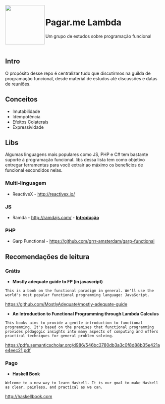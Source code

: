<img src="https://vignette1.wikia.nocookie.net/half-life/images/d/dc/Lambda_logo.svg/revision/latest?cb=20100327174546&path-prefix=en" width="127px" height="127px" align="left"/>

# Pagar.me Lambda

Um grupo de estudos sobre programação funcional

<br>

## Intro

O propósito desse repo é centralizar tudo que discutirmos na guilda de programação funcional, desde material de estudos até discussões e datas de reuniões.

## Conceitos

- Imutabilidade
- Idempotência
- Efeitos Colaterais
- Expressividade

## Libs

Algumas linguagens mais populares como JS, PHP e C# tem bastante suporte à programação funcional. libs dessa lista tem como objetivo entregar ferramentas para você extrair ao máximo os benefícios de funcional escondidos nelas.

### Multi-linguagem

* ReactiveX - http://reactivex.io/

### JS

* Ramda - http://ramdajs.com/ -  [**Introdução**](ramda.md)

### PHP

* Garp Functional - https://github.com/grrr-amsterdam/garp-functional

## Recomendações de leitura

### Grátis

* **Mostly adequate guide to FP (in javascript)**

`
This is a book on the functional paradigm in general. We'll use the world's most popular functional programming language: JavaScript.
`

https://github.com/MostlyAdequate/mostly-adequate-guide

* **An Introduction to Functional Programming through Lambda Calculus**

`
This books aims to provide a gentle introduction to functional programming. It's based on the premises that functional programming provides pedagogic insights into many aspects of computing and offers practical techniques for general problem solving.
`

https://pdfs.semanticscholar.org/d986/546bc3780db3a3c0f8d88b35e421ae4eec21.pdf

### Pago

* **Haskell Book**

`
Welcome to a new way to learn Haskell. It is our goal to make Haskell as clear, painless, and practical as we can.
`

http://haskellbook.com

